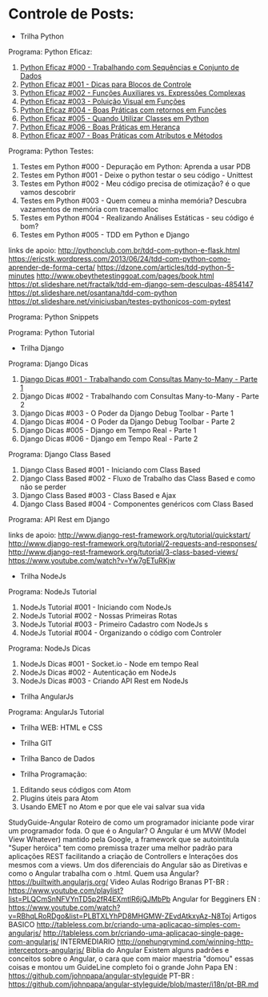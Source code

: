 
# Controle de Posts:

- Trilha Python

Programa: Python Eficaz:

1. [Python Eficaz #000 - Trabalhando com Sequências e Conjunto de Dados](https://lucasbiason.github.io/eficaz000-sequencias-conjunto-dados/)
2. [Python Eficaz #001 - Dicas para Blocos de Controle](https://lucasbiason.github.io/eficaz001-blocos-controle-python/)
3. [Python Eficaz #002 - Funções Auxiliares vs. Expressões Complexas](https://lucasbiason.github.io/eficaz002-python-funcoes/)
4. [Python Eficaz #003 - Poluição Visual em Funções](https://lucasbiason.github.io/eficaz003-poluicao-funcao-python/)
5. [Python Eficaz #004 - Boas Práticas com retornos em Funções](https://lucasbiason.github.io/eficaz004-retornos-funcoes-python/)
6. [Python Eficaz #005 - Quando Utilizar Classes em Python](https://lucasbiason.github.io/eficaz005-uso-classes-python/)
7. [Python Eficaz #006 - Boas Práticas em Herança](https://lucasbiason.github.io/eficaz006-heranca-python/)
8. [Python Eficaz #007 - Boas Práticas com Atributos e Métodos](https://lucasbiason.github.io/eficaz007-atributos-metodos-python/)

Programa: Python Testes:

1. Testes em Python #000 - Depuração em Python: Aprenda a usar PDB
2. Testes em Python #001 - Deixe o python testar o seu código - Unittest
3. Testes em Python #002 - Meu código precisa de otimização? é o que vamos descobrir
4. Testes em Python #003 - Quem comeu a minha memória? Descubra vazamentos de memória com tracemalloc
5. Testes em Python #004 - Realizando Análises Estáticas - seu código é bom?
6. Testes em Python #005 - TDD em Python e Django

links de apoio:
http://pythonclub.com.br/tdd-com-python-e-flask.html
https://ericstk.wordpress.com/2013/06/24/tdd-com-python-como-aprender-de-forma-certa/
https://dzone.com/articles/tdd-python-5-minutes
http://www.obeythetestinggoat.com/pages/book.html
https://pt.slideshare.net/fractalk/tdd-em-django-sem-desculpas-4854147
https://pt.slideshare.net/osantana/tdd-com-python
https://pt.slideshare.net/viniciusban/testes-pythonicos-com-pytest

Programa: Python Snippets

Programa: Python Tutorial

- Trilha Django

Programa: Django Dicas

1. [Django Dicas #001 - Trabalhando com Consultas Many-to-Many - Parte 1](https://lucasbiason.github.io/djangodicas-001-m2m1/)
2. Django Dicas #002 - Trabalhando com Consultas Many-to-Many - Parte 2
3. Django Dicas #003 - O Poder da Django Debug Toolbar - Parte 1
4. Django Dicas #004 - O Poder da Django Debug Toolbar - Parte 2
5. Django Dicas #005 - Django em Tempo Real - Parte 1
6. Django Dicas #006 - Django em Tempo Real - Parte 2

Programa: Django Class Based

1. Django Class Based #001 - Iniciando com Class Based
2. Django Class Based #002 - Fluxo de Trabalho das Class Based e como não se perder
3. Django Class Based #003 - Class Based e Ajax
4. Django Class Based #004 - Componentes genéricos com Class Based

Programa: API Rest em Django

links de apoio:
http://www.django-rest-framework.org/tutorial/quickstart/
http://www.django-rest-framework.org/tutorial/2-requests-and-responses/
http://www.django-rest-framework.org/tutorial/3-class-based-views/
https://www.youtube.com/watch?v=Yw7gETuRKjw

- Trilha NodeJs

Programa: NodeJs Tutorial

1. NodeJs Tutorial #001 - Iniciando com NodeJs
2. NodeJs Tutorial #002 - Nossas Primeiras Rotas
3. NodeJs Tutorial #003 - Primeiro Cadastro com NodeJs s
4. NodeJs Tutorial #004 - Organizando o código com Controler

Programa: NodeJs Dicas

1. NodeJs Dicas #001 - Socket.io - Node em tempo Real
2. NodeJs Dicas #002 - Autenticação em NodeJs
3. NodeJs Dicas #003 - Criando API Rest em NodeJs

- Trilha AngularJs

Programa: AngularJs Tutorial


- Trilha WEB: HTML e CSS


- Trilha GIT


- Trilha Banco de Dados


- Trilha Programação:

1. Editando seus códigos com Atom
2. Plugins úteis para Atom
3. Usando EMET no Atom e por que ele vai salvar sua vida

StudyGuide-Angular
Roteiro de como um programador iniciante pode virar um programador foda.
O que é o Angular?
O Angular é um MVW (Model View Whatever) mantido pela Google, a framework que se autointitula "Super heróica" tem como premissa trazer uma melhor padrão para aplicações REST facilitando a criação de Controllers e Interações dos mesmos com a views. Um dos diferenciais do Angular são as Diretivas e como o Angular trabalha com o .html.
Quem usa Angular?
https://builtwith.angularjs.org/
Video Aulas
Rodrigo Branas PT-BR : https://www.youtube.com/playlist?list=PLQCmSnNFVYnTD5p2fR4EXmtlR6jQJMbPb 
Angular for Begginers EN : https://www.youtube.com/watch?v=RBhqLRoRDgo&list=PLBTXLYhPD8MHGMW-ZEvdAtkxyAz-N8Toj
Artigos
BASICO
http://tableless.com.br/criando-uma-aplicacao-simples-com-angularjs/
http://tableless.com.br/criando-uma-aplicacao-single-page-com-angularjs/
INTERMEDIARIO
http://onehungrymind.com/winning-http-interceptors-angularjs/
Biblia do Angular
Existem alguns padrões e conceitos sobre o Angular, o cara que com maior maestria "domou" essas coisas e montou um GuideLine completo foi o grande John Papa
EN : https://github.com/johnpapa/angular-styleguide 
PT-BR : https://github.com/johnpapa/angular-styleguide/blob/master/i18n/pt-BR.md
